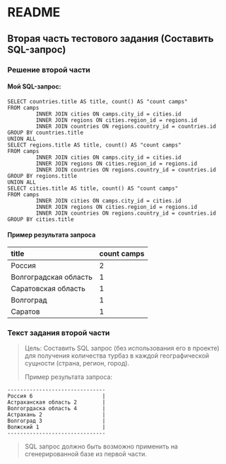 # README

## Вторая часть тестового задания (Составить SQL-запрос)
### Решение второй части
#### Мой SQL-запрос:
```sqlite
SELECT countries.title AS title, count() AS "count camps"
FROM camps
         INNER JOIN cities ON camps.city_id = cities.id
         INNER JOIN regions ON cities.region_id = regions.id
         INNER JOIN countries ON regions.country_id = countries.id
GROUP BY countries.title
UNION ALL
SELECT regions.title AS title, count() AS "count camps"
FROM camps
         INNER JOIN cities ON camps.city_id = cities.id
         INNER JOIN regions ON cities.region_id = regions.id
         INNER JOIN countries ON regions.country_id = countries.id
GROUP BY regions.title
UNION ALL
SELECT cities.title AS title, count() AS "count camps"
FROM camps
         INNER JOIN cities ON camps.city_id = cities.id
         INNER JOIN regions ON cities.region_id = regions.id
         INNER JOIN countries ON regions.country_id = countries.id
GROUP BY cities.title
```
#### Пример результата запроса
| title | count camps |
| :--- | :--- |
| Россия | 2 |
| Волгоградская область | 1 |
| Саратовская область | 1 |
| Волгоград | 1 |
| Саратов | 1 |

### Текст задания второй части
>Цель: Составить SQL запрос (без использования его в проекте) для получения
количества турбаз в каждой географической сущности (страна, регион, город).
>
>Пример результата запроса:
```
-------------------------------
Россия 6                      |
Астраханская область 2        |
Волгогрдаска область 4        |
Астрахань 2                   |
Волгоград 3                   |
Волжский 1                    |
-------------------------------
```
>SQL запрос должно быть возможно применить на сгенерированной базе из первой части.
